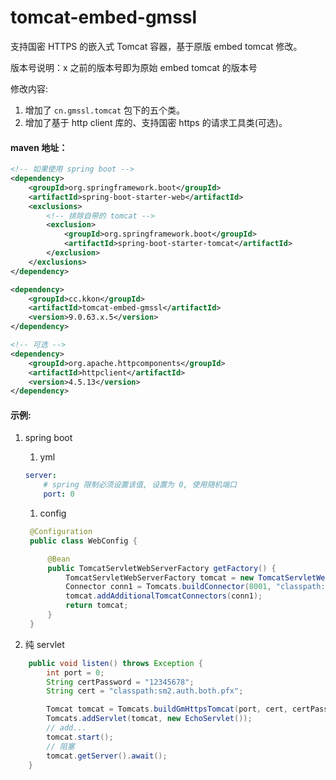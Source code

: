 # tomcat-embed-gmssl
支持国密 HTTPS 的嵌入式 Tomcat 容器，基于原版 embed tomcat 修改。

版本号说明：x 之前的版本号即为原始 embed tomcat 的版本号

修改内容: 
1. 增加了 `cn.gmssl.tomcat` 包下的五个类。
2. 增加了基于 http client 库的、支持国密 https 的请求工具类(可选)。


#### maven 地址：
```xml
<!-- 如果使用 spring boot -->
<dependency>
    <groupId>org.springframework.boot</groupId>
    <artifactId>spring-boot-starter-web</artifactId>
    <exclusions>
        <!-- 排除自带的 tomcat -->
        <exclusion>
            <groupId>org.springframework.boot</groupId>
            <artifactId>spring-boot-starter-tomcat</artifactId>
        </exclusion>
    </exclusions>
</dependency>

<dependency>
    <groupId>cc.kkon</groupId>
    <artifactId>tomcat-embed-gmssl</artifactId>
    <version>9.0.63.x.5</version>
</dependency>

<!-- 可选 -->
<dependency>
    <groupId>org.apache.httpcomponents</groupId>
    <artifactId>httpclient</artifactId>
    <version>4.5.13</version>
</dependency>
```
#### 示例:
1. spring boot
   1. yml
    ```yml
    server:
        # spring 限制必须设置该值, 设置为 0, 使用随机端口
        port: 0
    ```
   
   1. config
   ```java
    @Configuration
    public class WebConfig {

        @Bean
        public TomcatServletWebServerFactory getFactory() {
            TomcatServletWebServerFactory tomcat = new TomcatServletWebServerFactory();
            Connector conn1 = Tomcats.buildConnector(8001, "classpath:sm2.auth.both.pfx", "12345678", false);
            tomcat.addAdditionalTomcatConnectors(conn1);
            return tomcat;
        }
    }
    ```
2. 纯 servlet
```java
    public void listen() throws Exception {
        int port = 0;
        String certPassword = "12345678";
        String cert = "classpath:sm2.auth.both.pfx";

        Tomcat tomcat = Tomcats.buildGmHttpsTomcat(port, cert, certPassword, false);
        Tomcats.addServlet(tomcat, new EchoServlet());
        // add...
        tomcat.start();
        // 阻塞
        tomcat.getServer().await();
    }
```
